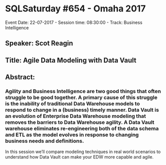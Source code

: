 # SQLSaturday #654 - Omaha 2017
Event Date: 22-07-2017 - Session time: 08:30:00 - Track: Business Intelligence
## Speaker: Scot Reagin
## Title: Agile Data Modeling with Data Vault
## Abstract:
### Agility and Business Intelligence are two good things that often struggle to be good together. A primary cause of this struggle is the inability of traditional Data Warehouse models to respond to change in a (business) timely manner. Data Vault is an evolution of Enterprise Data Warehouse modeling that removes the barriers to Data Warehouse agility. A Data Vault warehouse eliminates re-engineering both of the data schema and ETL as the model evolves in response to changing business needs and definitions.
In this session we’ll compare modeling techniques in real world scenarios to understand how Data Vault can make your EDW more capable and agile.
